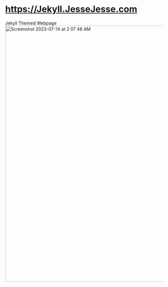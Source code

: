 # https://Jekyll.JesseJesse.com
Jekyll Themed Webpage
<img width="819" alt="Screenshot 2023-07-14 at 2 07 48 AM" src="https://github.com/sudo-self/Jekyll-Template/assets/119916323/f60cb31e-8213-4777-932c-b61f424f351b">
